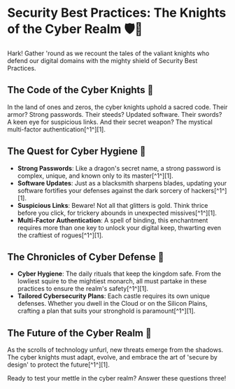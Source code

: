 # Security Best Practices: The Knights of the Cyber Realm 🛡️🔑

Hark! Gather 'round as we recount the tales of the valiant knights who defend our digital domains with the mighty shield of Security Best Practices.

## The Code of the Cyber Knights 🏰

In the land of ones and zeros, the cyber knights uphold a sacred code. Their armor? Strong passwords. Their steeds? Updated software. Their swords? A keen eye for suspicious links. And their secret weapon? The mystical multi-factor authentication[^1^][1].

## The Quest for Cyber Hygiene 🧼

- **Strong Passwords**: Like a dragon's secret name, a strong password is complex, unique, and known only to its master[^1^][1].
- **Software Updates**: Just as a blacksmith sharpens blades, updating your software fortifies your defenses against the dark sorcery of hackers[^1^][1].
- **Suspicious Links**: Beware! Not all that glitters is gold. Think thrice before you click, for trickery abounds in unexpected missives[^1^][1].
- **Multi-Factor Authentication**: A spell of binding, this enchantment requires more than one key to unlock your digital keep, thwarting even the craftiest of rogues[^1^][1].

## The Chronicles of Cyber Defense 📜

- **Cyber Hygiene**: The daily rituals that keep the kingdom safe. From the lowliest squire to the mightiest monarch, all must partake in these practices to ensure the realm's safety[^1^][1].
- **Tailored Cybersecurity Plans**: Each castle requires its own unique defenses. Whether you dwell in the Cloud or on the Silicon Plains, crafting a plan that suits your stronghold is paramount[^1^][1].

## The Future of the Cyber Realm 🚀

As the scrolls of technology unfurl, new threats emerge from the shadows. The cyber knights must adapt, evolve, and embrace the art of 'secure by design' to protect the future[^1^][1].

Ready to test your mettle in the cyber realm? Answer these questions three!

